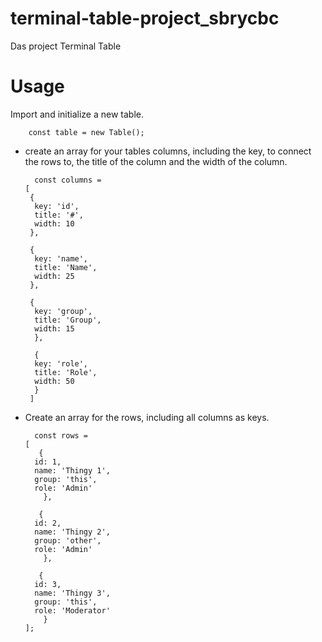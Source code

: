 # terminal-table-project_sbrycbc

Das project Terminal Table

# Usage
Import and initialize a new table.

        const table = new Table();
        
- create an array for your tables columns, including the key, to connect the rows to, the title of the column and the width of the column.

        const columns =
      [
       {
        key: 'id',
        title: '#',
        width: 10
       },
       
       {
        key: 'name',
        title: 'Name',
        width: 25
       },
       
       {
        key: 'group',
        title: 'Group',
        width: 15
        },
        
        {
        key: 'role',
        title: 'Role',
        width: 50
        }
       ]
        
        
- Create an array for the rows, including all columns as keys.

        const rows =
      [
         {
        id: 1,
        name: 'Thingy 1',
        group: 'this',
        role: 'Admin'
          },
          
         {
        id: 2,
        name: 'Thingy 2',
        group: 'other',
        role: 'Admin'
          },
          
         {
        id: 3,
        name: 'Thingy 3',
        group: 'this',
        role: 'Moderator'
          }
      ];
